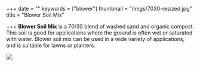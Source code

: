 +++
date = ""
keywords = ["blower"]
thumbnail = "/imgs/7030-resized.jpg"
title = "Blower Soil Mix"

+++
**Blower Soil Mix** is a 70/30 blend of washed sand and organic compost. This soil is good for applications where the ground is often wet or saturated with water. Blower soil mix can be used in a wide variety of applications, and is suitable for lawns or planters.

![](/imgs/7030-resized.jpg)